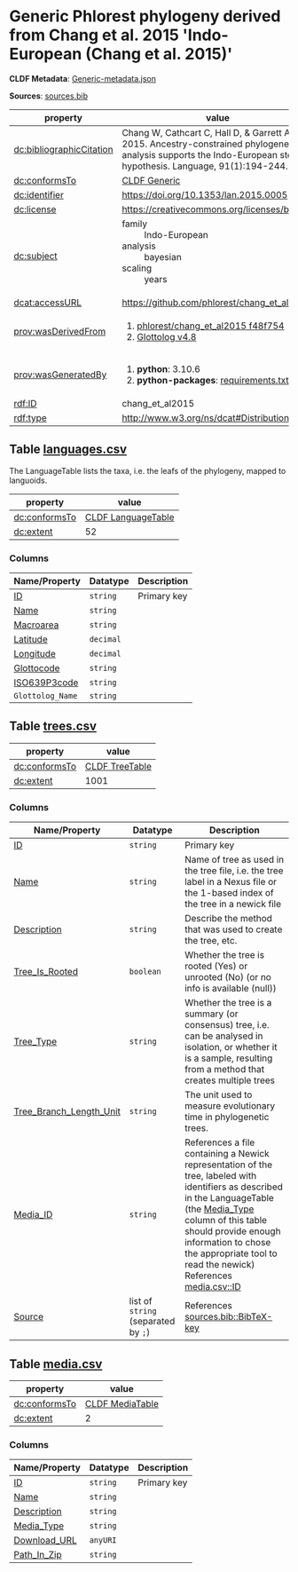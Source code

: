 <a name="ds-genericmetadatajson"> </a>

# Generic Phlorest phylogeny derived from Chang et al. 2015 'Indo-European (Chang et al. 2015)'

**CLDF Metadata**: [Generic-metadata.json](./Generic-metadata.json)

**Sources**: [sources.bib](./sources.bib)

property | value
 --- | ---
[dc:bibliographicCitation](http://purl.org/dc/terms/bibliographicCitation) | Chang W, Cathcart C, Hall D, & Garrett A. 2015. Ancestry-constrained phylogenetic analysis supports the Indo-European steppe hypothesis. Language, 91(1):194-244.
[dc:conformsTo](http://purl.org/dc/terms/conformsTo) | [CLDF Generic](http://cldf.clld.org/v1.0/terms.rdf#Generic)
[dc:identifier](http://purl.org/dc/terms/identifier) | https://doi.org/10.1353/lan.2015.0005
[dc:license](http://purl.org/dc/terms/license) | https://creativecommons.org/licenses/by/2.0/
[dc:subject](http://purl.org/dc/terms/subject) | <dl><dt>family</dt><dd>Indo-European</dd><dt>analysis</dt><dd>bayesian</dd><dt>scaling</dt><dd>years</dd></dl>
[dcat:accessURL](http://www.w3.org/ns/dcat#accessURL) | https://github.com/phlorest/chang_et_al2015
[prov:wasDerivedFrom](http://www.w3.org/ns/prov#wasDerivedFrom) | <ol><li><a href="https://github.com/phlorest/chang_et_al2015/tree/f48f754">phlorest/chang_et_al2015 f48f754</a></li><li><a href="https://github.com/glottolog/glottolog/tree/v4.8">Glottolog v4.8</a></li></ol>
[prov:wasGeneratedBy](http://www.w3.org/ns/prov#wasGeneratedBy) | <ol><li><strong>python</strong>: 3.10.6</li><li><strong>python-packages</strong>: <a href="./requirements.txt">requirements.txt</a></li></ol>
[rdf:ID](http://www.w3.org/1999/02/22-rdf-syntax-ns#ID) | chang_et_al2015
[rdf:type](http://www.w3.org/1999/02/22-rdf-syntax-ns#type) | http://www.w3.org/ns/dcat#Distribution


## <a name="table-languagescsv"></a>Table [languages.csv](./languages.csv)

The LanguageTable lists the taxa, i.e. the leafs of the phylogeny, mapped to languoids.

property | value
 --- | ---
[dc:conformsTo](http://purl.org/dc/terms/conformsTo) | [CLDF LanguageTable](http://cldf.clld.org/v1.0/terms.rdf#LanguageTable)
[dc:extent](http://purl.org/dc/terms/extent) | 52


### Columns

Name/Property | Datatype | Description
 --- | --- | --- 
[ID](http://cldf.clld.org/v1.0/terms.rdf#id) | `string` | Primary key
[Name](http://cldf.clld.org/v1.0/terms.rdf#name) | `string` | 
[Macroarea](http://cldf.clld.org/v1.0/terms.rdf#macroarea) | `string` | 
[Latitude](http://cldf.clld.org/v1.0/terms.rdf#latitude) | `decimal` | 
[Longitude](http://cldf.clld.org/v1.0/terms.rdf#longitude) | `decimal` | 
[Glottocode](http://cldf.clld.org/v1.0/terms.rdf#glottocode) | `string` | 
[ISO639P3code](http://cldf.clld.org/v1.0/terms.rdf#iso639P3code) | `string` | 
`Glottolog_Name` | `string` | 

## <a name="table-treescsv"></a>Table [trees.csv](./trees.csv)

property | value
 --- | ---
[dc:conformsTo](http://purl.org/dc/terms/conformsTo) | [CLDF TreeTable](http://cldf.clld.org/v1.0/terms.rdf#TreeTable)
[dc:extent](http://purl.org/dc/terms/extent) | 1001


### Columns

Name/Property | Datatype | Description
 --- | --- | --- 
[ID](http://cldf.clld.org/v1.0/terms.rdf#id) | `string` | Primary key
[Name](http://cldf.clld.org/v1.0/terms.rdf#name) | `string` | Name of tree as used in the tree file, i.e. the tree label in a Nexus file or the 1-based index of the tree in a newick file
[Description](http://cldf.clld.org/v1.0/terms.rdf#description) | `string` | Describe the method that was used to create the tree, etc.
[Tree_Is_Rooted](http://cldf.clld.org/v1.0/terms.rdf#treeIsRooted) | `boolean` | Whether the tree is rooted (Yes) or unrooted (No) (or no info is available (null))
[Tree_Type](http://cldf.clld.org/v1.0/terms.rdf#treeType) | `string` | Whether the tree is a summary (or consensus) tree, i.e. can be analysed in isolation, or whether it is a sample, resulting from a method that creates multiple trees
[Tree_Branch_Length_Unit](http://cldf.clld.org/v1.0/terms.rdf#treeBranchLengthUnit) | `string` | The unit used to measure evolutionary time in phylogenetic trees.
[Media_ID](http://cldf.clld.org/v1.0/terms.rdf#mediaReference) | `string` | References a file containing a Newick representation of the tree, labeled with identifiers as described in the LanguageTable (the [Media_Type](https://cldf.clld.org/v1.0/terms.html#mediaType) column of this table should provide enough information to chose the appropriate tool to read the newick)<br>References [media.csv::ID](#table-mediacsv)
[Source](http://cldf.clld.org/v1.0/terms.rdf#source) | list of `string` (separated by `;`) | References [sources.bib::BibTeX-key](./sources.bib)

## <a name="table-mediacsv"></a>Table [media.csv](./media.csv)

property | value
 --- | ---
[dc:conformsTo](http://purl.org/dc/terms/conformsTo) | [CLDF MediaTable](http://cldf.clld.org/v1.0/terms.rdf#MediaTable)
[dc:extent](http://purl.org/dc/terms/extent) | 2


### Columns

Name/Property | Datatype | Description
 --- | --- | --- 
[ID](http://cldf.clld.org/v1.0/terms.rdf#id) | `string` | Primary key
[Name](http://cldf.clld.org/v1.0/terms.rdf#name) | `string` | 
[Description](http://cldf.clld.org/v1.0/terms.rdf#description) | `string` | 
[Media_Type](http://cldf.clld.org/v1.0/terms.rdf#mediaType) | `string` | 
[Download_URL](http://cldf.clld.org/v1.0/terms.rdf#downloadUrl) | `anyURI` | 
[Path_In_Zip](http://cldf.clld.org/v1.0/terms.rdf#pathInZip) | `string` | 

